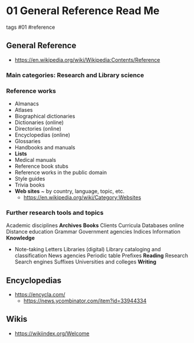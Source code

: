 # 01 General Reference Read Me

tags #01 #reference


## General Reference

* https://en.wikipedia.org/wiki/Wikipedia:Contents/Reference


### Main categories: Research and Library science

### Reference works

* Almanacs
* Atlases
* Biographical dictionaries
* Dictionaries (online)
* Directories (online)
* Encyclopedias (online)
* Glossaries
* Handbooks and manuals
* **Lists**
* Medical manuals
* Reference book stubs
* Reference works in the public domain
* Style guides
* Trivia books
* **Web sites** ~ by country, language, topic, etc.
  * https://en.wikipedia.org/wiki/Category:Websites

### Further research tools and topics

Academic disciplines
**Archives**
**Books**
Clients
Curricula
Databases online
Distance education
Grammar
Government agencies
Indices
Information
**Knowledge**
* Note-taking
Letters
Libraries (digital)
Library cataloging and classification
News agencies
Periodic table
Prefixes
**Reading**
Research
Search engines
Suffixes
Universities and colleges
**Writing**


## Encyclopedias

* https://encycla.com/
  * https://news.ycombinator.com/item?id=33944334

## Wikis

* https://wikiindex.org/Welcome
